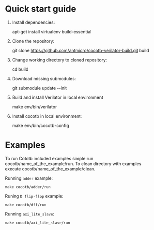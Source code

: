 # Quick start guide

1. Install dependencies:

    apt-get install virtualenv build-essential

2. Clone the repository:

    git clone https://github.com/antmicro/cocotb-verilator-build.git build

3. Change working directory to cloned repository:

    cd build

4. Download missing submodules:

    git submodule update --init

5. Build and install Verilator in local environment

    make env/bin/verilator

6. Install cocotb in local environment:

    make env/bin/cocotb-config


# Examples

To run Cototb included examples simple run cocotb/name_of_the_example/run.
To clean directory with examples execute cocotb/name_of_the_example/clean.

Running `adder` example:

    make cocotb/adder/run

Runing `D flip-flop` example:

    make cocotb/dff/run

Running `axi_lite_slave`:

    make cocotb/axi_lite_slave/run